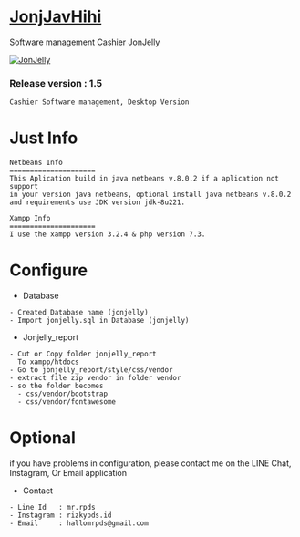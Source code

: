 # [JonjJavHihi](https://github.com/rizkypdsid/JonJelly_app/)
Software management Cashier JonJelly

[![JonJelly](https://i.ibb.co/GnSZwkp/icon.png)](https://github.com/rizkypdsid/JonJelly_app)


### Release version : 1.5
  ```
  Cashier Software management, Desktop Version
  ```


Just Info   
=====================
  ``` 
  Netbeans Info
  =====================
  This Aplication build in java netbeans v.8.0.2 if a aplication not support
  in your version java netbeans, optional install java netbeans v.8.0.2
  and requirements use JDK version jdk-8u221.

  Xampp Info
  =====================
  I use the xampp version 3.2.4 & php version 7.3.
  ```
  
# Configure
  - Database
  ``` 
  - Created Database name (jonjelly)
  - Import jonjelly.sql in Database (jonjelly) 
  ```
  - Jonjelly_report
  ```
  - Cut or Copy folder jonjelly_report
    To xampp/htdocs
  - Go to jonjelly_report/style/css/vendor
  - extract file zip vendor in folder vendor
  - so the folder becomes
    - css/vendor/bootstrap
    - css/vendor/fontawesome
  ```
  
# Optional
if you have problems in configuration, please contact me on the LINE Chat, Instagram, Or Email application
  - Contact
  ```
  - Line Id   : mr.rpds
  - Instagram : rizkypds.id
  - Email     : hallomrpds@gmail.com
  ```
  
